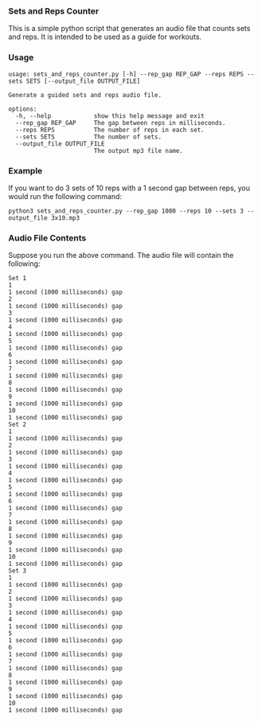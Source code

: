### Sets and Reps Counter

This is a simple python script that generates an audio file that counts sets and reps. It is intended to be used as a guide for workouts.

### Usage

```
usage: sets_and_reps_counter.py [-h] --rep_gap REP_GAP --reps REPS --sets SETS [--output_file OUTPUT_FILE]

Generate a guided sets and reps audio file.

options:
  -h, --help            show this help message and exit
  --rep_gap REP_GAP     The gap between reps in milliseconds.
  --reps REPS           The number of reps in each set.
  --sets SETS           The number of sets.
  --output_file OUTPUT_FILE
                        The output mp3 file name.
```

### Example

If you want to do 3 sets of 10 reps with a 1 second gap between reps, you would run the following command:

```
python3 sets_and_reps_counter.py --rep_gap 1000 --reps 10 --sets 3 --output_file 3x10.mp3
```

### Audio File Contents

Suppose you run the above command. The audio file will contain the following:

```
Set 1
1
1 second (1000 milliseconds) gap
2
1 second (1000 milliseconds) gap
3
1 second (1000 milliseconds) gap
4
1 second (1000 milliseconds) gap
5
1 second (1000 milliseconds) gap
6
1 second (1000 milliseconds) gap
7
1 second (1000 milliseconds) gap
8
1 second (1000 milliseconds) gap
9
1 second (1000 milliseconds) gap
10
1 second (1000 milliseconds) gap
Set 2
1
1 second (1000 milliseconds) gap
2
1 second (1000 milliseconds) gap
3
1 second (1000 milliseconds) gap
4
1 second (1000 milliseconds) gap
5
1 second (1000 milliseconds) gap
6
1 second (1000 milliseconds) gap
7
1 second (1000 milliseconds) gap
8
1 second (1000 milliseconds) gap
9
1 second (1000 milliseconds) gap
10
1 second (1000 milliseconds) gap
Set 3
1
1 second (1000 milliseconds) gap
2
1 second (1000 milliseconds) gap
3
1 second (1000 milliseconds) gap
4
1 second (1000 milliseconds) gap
5
1 second (1000 milliseconds) gap
6
1 second (1000 milliseconds) gap
7
1 second (1000 milliseconds) gap
8
1 second (1000 milliseconds) gap
9
1 second (1000 milliseconds) gap
10
1 second (1000 milliseconds) gap
```
